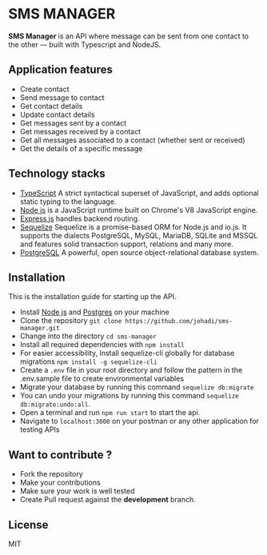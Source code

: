 # SMS MANAGER

**SMS Manager** is an API where message can be sent from one contact to the other — built with Typescript and NodeJS.

## Application features

* Create contact
* Send message to contact
* Get contact details
* Update contact details
* Get messages sent by a contact
* Get messages received by a contact
* Get all messages associated to a contact (whether sent or received)
* Get the details of a specific message

## Technology stacks
- [TypeScript](https://typescriptlang.org/) A strict syntactical superset of JavaScript, and adds optional static typing to the language.
- [Node js](https://nodejs.org/en/) is a JavaScript runtime built on Chrome's V8 JavaScript engine.
- [Express js](http://expressjs.com/) handles backend routing.
- [Sequelize](http://docs.sequelizejs.com/) Sequelize is a promise-based ORM for Node.js and io.js. It supports the dialects PostgreSQL, MySQL, MariaDB, SQLite and MSSQL and features solid transaction support, relations and many more.
- [PostgreSQL](https://www.postgresql.org/) A powerful, open source object-relational database system.

## Installation
This is the installation guide for starting up the API.

-   Install [Node js](https://nodejs.org/en/) and [Postgres](https://www.postgresql.org/) on your machine
-   Clone the repository `git clone https://github.com/johadi/sms-manager.git`
-   Change into the directory `cd sms-manager`
-   Install all required dependencies with `npm install`
-   For easier accessibility, Install sequelize-cli globally for database migrations `npm install -g sequelize-cli`
-   Create a `.env` file in your root directory and follow the pattern in the .env.sample file to create environmental variables
-   Migrate your database by running this command `sequelize db:migrate`
-   You can undo your migrations by running this command `sequelize db:migrate:undo:all`.
-   Open a terminal and run `npm run start` to start the api.
-   Navigate to `localhost:3000` on your postman or any other application for testing APIs

## Want to contribute ?
  * Fork the repository
  * Make your contributions
  * Make sure your work is well tested
  * Create Pull request against the **development** branch.

## License
MIT